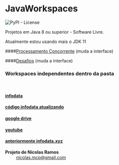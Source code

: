 # JavaWorkspaces


![PyPI - License](https://img.shields.io/pypi/l/Django.svg?style=for-the-badge)


Projetos em Java 8 ou superior - Software Livre.


Atualmente estou usando mais o JDK 11


####[Processamento Concorrente](https://github1s.com/NicolasMCP/JavaWorkspaces/blob/main/jdev-treinamento/modulo14/processamento-concorrente-thred/ProcessamentoConcorrenteThread/src/xyz/infodata/processamento/concorrente/ProcessamentoConcorrente.java)       (muda a interface)


####[Desafios](https://github1s.com/NicolasMCP/JavaWorkspaces/tree/main/Desafios/src/infodata/aplication)       (muda a interface)


### Workspaces independentes dentro da pasta


<br/>

#### [infodata](https://nicolasmcp.github.io/infodata/)


#### [código infodata atualizando](https://github.com/NicolasMCP/infodata/blob/main/README.md)


#### [google drive](https://drive.google.com/drive/folders/0B8C7-DYa7vcUUVRzanFhZENMTFU)


#### [youtube](https://www.youtube.com/channel/UCYI7lWiyTmdY8vU6Ub1LZAw)


#### [anteriormente infodata.xyz](https://github.com/NicolasMCP/infodata.xyz/blob/master/README.md)


**Projeto de Nícolas Ramos**
<br/>
&nbsp;&nbsp;&nbsp;&nbsp;&nbsp;&nbsp;&nbsp;&nbsp;&nbsp;[nicolas.mcp@gmail.com](mailto:nicolas.mcp@gmail.com)

